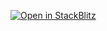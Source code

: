 [![Open in StackBlitz](https://developer.stackblitz.com/img/open_in_stackblitz.svg)](https://stackblitz.com/github/victor-develop/typescript-demo-pksve3)